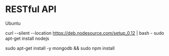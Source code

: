 # RESTful API

Ubuntu

curl --silent --location https://deb.nodesource.com/setup_0.12 | bash -
sudo apt-get install nodejs

sudo apt-get install -y mongodb && sudo npm install 

